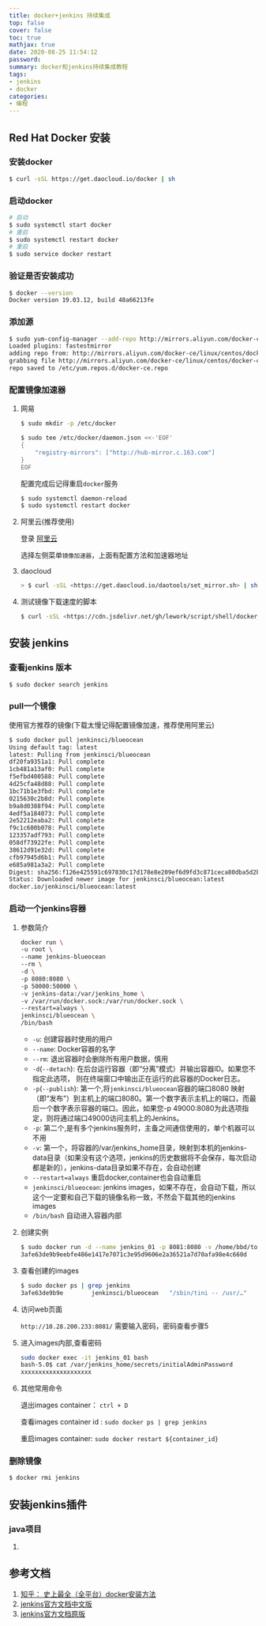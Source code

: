 ```yaml
---
title: docker+jenkins 持续集成
top: false
cover: false
toc: true
mathjax: true
date: 2020-08-25 11:54:12
password:
summary: docker和jenkins持续集成教程
tags:
- jenkins
- docker
categories:
- 编程
---
```



## Red Hat Docker 安装

### 安装docker

``` bash
$ curl -sSL https://get.daocloud.io/docker | sh
```

### 启动docker

``` bash
# 启动
$ sudo systemctl start docker
# 重启
$ sudo systemctl restart docker
# 重启
$ sudo service docker restart
```

### 验证是否安装成功

``` bash
$ docker --version
Docker version 19.03.12, build 48a66213fe
```

### 添加源

``` bash
$ sudo yum-config-manager --add-repo http://mirrors.aliyun.com/docker-ce/linux/centos/docker-ce.repo
Loaded plugins: fastestmirror
adding repo from: http://mirrors.aliyun.com/docker-ce/linux/centos/docker-ce.repo
grabbing file http://mirrors.aliyun.com/docker-ce/linux/centos/docker-ce.repo to /etc/yum.repos.d/docker-ce.repo
repo saved to /etc/yum.repos.d/docker-ce.repo
```

### 配置镜像加速器

1. 网易

    ``` bash
    $ sudo mkdir -p /etc/docker

    $ sudo tee /etc/docker/daemon.json <<-'EOF'
    {
        "registry-mirrors": ["http://hub-mirror.c.163.com"]
    }
    EOF
    ```

    配置完成后记得重启`docker`服务

    ``` bash
    $ sudo systemctl daemon-reload
    $ sudo systemctl restart docker
    ```

2. 阿里云(推荐使用)

    登录 [阿里云](https://cr.console.aliyun.com/cn-hangzhou/instances/repositories)

    选择左侧菜单`镜像加速器`，上面有配置方法和加速器地址

3. daocloud

    ``` bash
    > $ curl -sSL <https://get.daocloud.io/daotools/set_mirror.sh> | sh -s <http://f1361db2.m.daocloud.io>
    ```

4. 测试镜像下载速度的脚本

    ``` bash
    $ curl -sSL <https://cdn.jsdelivr.net/gh/lework/script/shell/docker_hub_speed_test.sh> | bash
    ```

## 安装 jenkins

### 查看jenkins 版本

``` bash
$ sudo docker search jenkins
```

### pull一个镜像

使用官方推荐的镜像\(下载太慢记得配置镜像加速，推荐使用阿里云\)

``` bash
$ sudo docker pull jenkinsci/blueocean
Using default tag: latest
latest: Pulling from jenkinsci/blueocean
df20fa9351a1: Pull complete
1cb481a13af0: Pull complete
f5efbd400588: Pull complete
4d25cfa48d88: Pull complete
1bc71b1e3fbd: Pull complete
0215630c2b8d: Pull complete
b9a8d0388f94: Pull complete
4edf5a184073: Pull complete
2e52212eaba2: Pull complete
f9c1c600b078: Pull complete
123357adf793: Pull complete
058df73922fe: Pull complete
38612d91e32d: Pull complete
cfb97945d6b1: Pull complete
e685a981a3a2: Pull complete
Digest: sha256:f126e425591c697830c17d178e8e209ef6d9fd3c871ceca80dba5d2b1256a291
Status: Downloaded newer image for jenkinsci/blueocean:latest
docker.io/jenkinsci/blueocean:latest
```

### 启动一个jenkins容器

1. 参数简介

    ``` bash
    docker run \
    -u root \
    --name jenkins-blueocean
    --rm \
    -d \
    -p 8080:8080 \
    -p 50000:50000 \
    -v jenkins-data:/var/jenkins_home \
    -v /var/run/docker.sock:/var/run/docker.sock \
    --restart=always \
    jenkinsci/blueocean \
    /bin/bash
    ```

    * `-u`: 创建容器时使用的用户
    * `--name`: Docker容器的名字
    * `--rm`: 退出容器时会删除所有用户数据，慎用
    * `-d`(`--detach`): 在后台运行容器（即“分离”模式）并输出容器ID。如果您不指定此选项， 则在终端窗口中输出正在运行的此容器的Docker日志。
    * `-p`(`--publish`): 第一个,将`jenkinsci/blueocean`容器的端口8080 映射（即“发布”）到主机上的端口8080。第一个数字表示主机上的端口，而最后一个数字表示容器的端口。因此，如果您-p 49000:8080为此选项指定，则将通过端口49000访问主机上的Jenkins。
    * `-p`: 第二个,是有多个jenkins服务时，主备之间通信使用的，单个机器可以不用
    * `-v`: 第一个，将容器的/var/jenkins_home目录，映射到本机的jenkins-data目录（如果没有这个选项，jenkins的历史数据将不会保存，每次启动都是新的），jenkins-data目录如果不存在，会自动创建
    * `--restart=always` 重启docker,container也会自动重启
    * `jenkinsci/blueocean`: jenkins images，如果不存在，会自动下载，所以这个一定要和自己下载的镜像名称一致，不然会下载其他的jenkins images
    * `/bin/bash` 自动进入容器内部

2. 创建实例

    ``` bash
    $ sudo docker run -d --name jenkins_01 -p 8081:8080 -v /home/bbd/tools/jenkins_home:/var/jenkins_01 jenkinsci/blueocean
    3afe63de9b9eebfe486e1417e7071c3e95d9606e2a36521a7d70afa98e4c660d
    ```

3. 查看创建的images

    ``` bash
    $ sudo docker ps | grep jenkins
    3afe63de9b9e        jenkinsci/blueocean   "/sbin/tini -- /usr/…"   About a minute ago   Up About a minute   50000/tcp, 0.0.0.0:8081->8080/tcp   jenkins_01
    ```

4. 访问web页面

    `http://10.28.200.233:8081/`
    需要输入密码，密码查看步骤5

5. 进入images内部,查看密码

    ``` bash
    sudo docker exec -it jenkins_01 bash
    bash-5.0$ cat /var/jenkins_home/secrets/initialAdminPassword
    xxxxxxxxxxxxxxxxxxxx
    ```

6. 其他常用命令

    退出images container： `ctrl + D`

    查看images container id : `sudo docker ps | grep jenkins`

    重启images container: `sudo docker restart ${container_id}`

### 删除镜像

``` bash
$ docker rmi jenkins
```

## 安装jenkins插件

### java项目

1.


## 参考文档

1. [知乎： 史上最全（全平台）docker安装方法](https://zhuanlan.zhihu.com/p/54147784)
2. [jenkins官方文档中文版](https://www.jenkins.io/zh/doc/book/installing/)
3. [jenkins官方文档原版](https://www.jenkins.io/doc/book/installing/)
